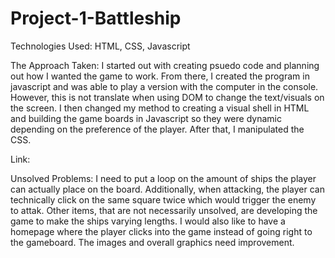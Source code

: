# Project-1-Battleship

Technologies Used: HTML, CSS, Javascript

The Approach Taken: I started out with creating psuedo code and planning out how I wanted the game to work. From there, I created the program in javascript and was able to play a version with the computer in the console. However, this is not translate when using DOM to change the text/visuals on the screen. I then changed my method to creating a visual shell in HTML and building the game boards in Javascript so they were dynamic depending on the preference of the player. After that, I manipulated the CSS. 

Link:

Unsolved Problems: I need to put a loop on the amount of ships the player can actually place on the board. Additionally, when attacking, the player can technically click on the same square twice which would trigger the enemy to attak. Other items, that are not necessarily unsolved, are developing the game to make the ships varying lengths. I would also like to have a homepage where the player clicks into the game instead of going right to the gameboard. The images and overall graphics need improvement. 